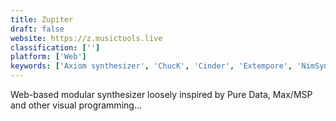 ```yaml
---
title: Zupiter
draft: false 
website: https://z.musictools.live
classification: ['']
platform: ['Web']
keywords: ['Axiom synthesizer', 'ChucK', 'Cinder', 'Extempore', 'NimSynth', 'Nodebox', 'Orca', 'Overtone', 'Processing', 'Pure Data', 'Radium', 'Reaktor', 'Renoise', 'Softube Modular', 'SunVox', 'SuperCollider', 'SynthEdit', 'TouchDesigner', 'VCV Rack', 'Voltage Modular', 'Vuo']
---
```

Web-based modular synthesizer loosely inspired by Pure Data, Max/MSP and other visual programming...